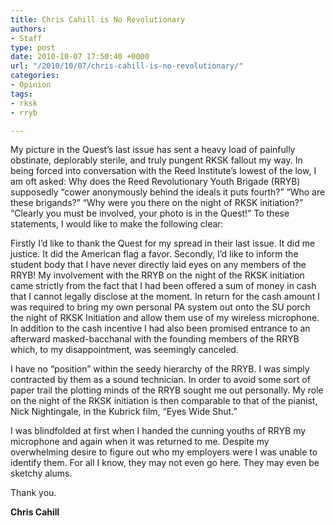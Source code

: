 ```yaml
---
title: Chris Cahill is No Revolutionary
authors:
- Staff
type: post
date: 2010-10-07 17:50:40 +0000
url: "/2010/10/07/chris-cahill-is-no-revolutionary/"
categories:
- Opinion
tags:
- rksk
- rryb

---
```

My picture in the Quest’s last issue has sent a heavy load of painfully obstinate, deplorably sterile, and truly pungent RKSK fallout my way. In being forced into conversation with the Reed Institute’s lowest of the low, I am oft asked: Why does the Reed Revolutionary Youth Brigade (RRYB) supposedly “cower anonymously behind the ideals it puts fourth?” “Who are these brigands?” “Why were you there on the night of RKSK initiation?” “Clearly you must be involved, your photo is in the Quest!” To these statements, I would like to make the following clear:

Firstly I’d like to thank the Quest for my spread in their last issue. It did me justice. It did the American flag a favor. Secondly, I’d like to inform the student body that I have never directly laid eyes on any members of the RRYB! My involvement with the RRYB on the night of the RKSK initiation came strictly from the fact that I had been offered a sum of money in cash that I cannot legally disclose at the moment. In return for the cash amount I was required to bring my own personal PA system out onto the SU porch the night of RKSK Initiation and allow them use of my wireless microphone. In addition to the cash incentive I had also been promised entrance to an afterward masked-bacchanal with the founding members of the RRYB which, to my disappointment, was seemingly canceled.

I have no “position” within the seedy hierarchy of the RRYB. I was simply contracted by them as a sound technician. In order to avoid some sort of paper trail the plotting minds of the RRYB sought me out personally. My role on the night of the RKSK initiation is then comparable to that of the pianist, Nick Nightingale, in the Kubrick film, “Eyes Wide Shut.”

I was blindfolded at first when I handed the cunning youths of RRYB my microphone and again when it was returned to me. Despite my overwhelming desire to figure out who my employers were I was unable to identify them. For all I know, they may not even go here. They may even be sketchy alums.

Thank you.
  
**Chris Cahill**